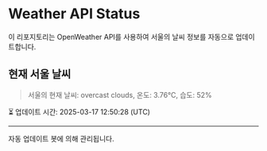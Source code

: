 
# Weather API Status

이 리포지토리는 OpenWeather API를 사용하여 서울의 날씨 정보를 자동으로 업데이트합니다.

## 현재 서울 날씨
> 서울의 현재 날씨: overcast clouds, 온도: 3.76°C, 습도: 52%

⏳ 업데이트 시간: 2025-03-17 12:50:28 (UTC)

---
자동 업데이트 봇에 의해 관리됩니다.
